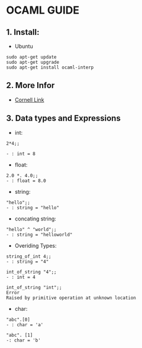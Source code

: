 # **OCAML GUIDE**
## 1. Install: 
* Ubuntu
```
sudo apt-get update
sudo apt-get upgrade
sudo apt-get install ocaml-interp
```
## 2. More Infor
* [Cornell Link](https://cs3110.github.io/textbook/chapters/basics/toplevel.html)

## 3. Data types and Expressions
* int:
```
2*4;;

- : int = 8
```

* float: 
```
2.0 *. 4.0;;
- : float = 8.0
```

* string:
```
"hello";;
- : string = "hello"
```
* concating string:
```
"hello" ^ "world";;
- : string = "helloworld"
```

* Overiding Types:

```
string_of_int 4;;
- : string = "4"
```

```
int_of_string "4";;
- : int = 4

int_of_string "int";;
Error
Raised by primitive operation at unknown location
```

* char:
```
"abc".[0]
- : char = 'a'

"abc". [1]
-: char = 'b'
``` 

